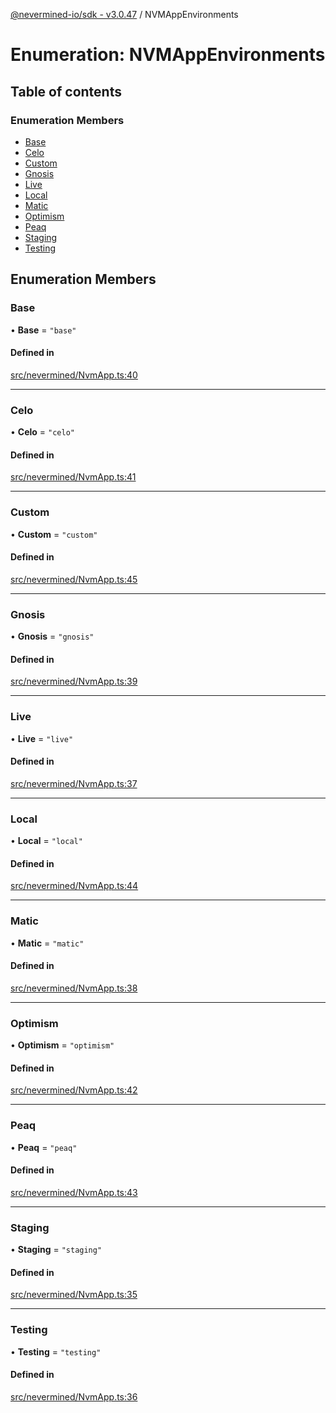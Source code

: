 [@nevermined-io/sdk - v3.0.47](../code-reference.md) / NVMAppEnvironments

# Enumeration: NVMAppEnvironments

## Table of contents

### Enumeration Members

- [Base](NVMAppEnvironments.md#base)
- [Celo](NVMAppEnvironments.md#celo)
- [Custom](NVMAppEnvironments.md#custom)
- [Gnosis](NVMAppEnvironments.md#gnosis)
- [Live](NVMAppEnvironments.md#live)
- [Local](NVMAppEnvironments.md#local)
- [Matic](NVMAppEnvironments.md#matic)
- [Optimism](NVMAppEnvironments.md#optimism)
- [Peaq](NVMAppEnvironments.md#peaq)
- [Staging](NVMAppEnvironments.md#staging)
- [Testing](NVMAppEnvironments.md#testing)

## Enumeration Members

### Base

• **Base** = `"base"`

#### Defined in

[src/nevermined/NvmApp.ts:40](https://github.com/nevermined-io/sdk-js/blob/9fd2122cb8a365d3b370fc0dbe1796198ecfa3b3/src/nevermined/NvmApp.ts#L40)

---

### Celo

• **Celo** = `"celo"`

#### Defined in

[src/nevermined/NvmApp.ts:41](https://github.com/nevermined-io/sdk-js/blob/9fd2122cb8a365d3b370fc0dbe1796198ecfa3b3/src/nevermined/NvmApp.ts#L41)

---

### Custom

• **Custom** = `"custom"`

#### Defined in

[src/nevermined/NvmApp.ts:45](https://github.com/nevermined-io/sdk-js/blob/9fd2122cb8a365d3b370fc0dbe1796198ecfa3b3/src/nevermined/NvmApp.ts#L45)

---

### Gnosis

• **Gnosis** = `"gnosis"`

#### Defined in

[src/nevermined/NvmApp.ts:39](https://github.com/nevermined-io/sdk-js/blob/9fd2122cb8a365d3b370fc0dbe1796198ecfa3b3/src/nevermined/NvmApp.ts#L39)

---

### Live

• **Live** = `"live"`

#### Defined in

[src/nevermined/NvmApp.ts:37](https://github.com/nevermined-io/sdk-js/blob/9fd2122cb8a365d3b370fc0dbe1796198ecfa3b3/src/nevermined/NvmApp.ts#L37)

---

### Local

• **Local** = `"local"`

#### Defined in

[src/nevermined/NvmApp.ts:44](https://github.com/nevermined-io/sdk-js/blob/9fd2122cb8a365d3b370fc0dbe1796198ecfa3b3/src/nevermined/NvmApp.ts#L44)

---

### Matic

• **Matic** = `"matic"`

#### Defined in

[src/nevermined/NvmApp.ts:38](https://github.com/nevermined-io/sdk-js/blob/9fd2122cb8a365d3b370fc0dbe1796198ecfa3b3/src/nevermined/NvmApp.ts#L38)

---

### Optimism

• **Optimism** = `"optimism"`

#### Defined in

[src/nevermined/NvmApp.ts:42](https://github.com/nevermined-io/sdk-js/blob/9fd2122cb8a365d3b370fc0dbe1796198ecfa3b3/src/nevermined/NvmApp.ts#L42)

---

### Peaq

• **Peaq** = `"peaq"`

#### Defined in

[src/nevermined/NvmApp.ts:43](https://github.com/nevermined-io/sdk-js/blob/9fd2122cb8a365d3b370fc0dbe1796198ecfa3b3/src/nevermined/NvmApp.ts#L43)

---

### Staging

• **Staging** = `"staging"`

#### Defined in

[src/nevermined/NvmApp.ts:35](https://github.com/nevermined-io/sdk-js/blob/9fd2122cb8a365d3b370fc0dbe1796198ecfa3b3/src/nevermined/NvmApp.ts#L35)

---

### Testing

• **Testing** = `"testing"`

#### Defined in

[src/nevermined/NvmApp.ts:36](https://github.com/nevermined-io/sdk-js/blob/9fd2122cb8a365d3b370fc0dbe1796198ecfa3b3/src/nevermined/NvmApp.ts#L36)
